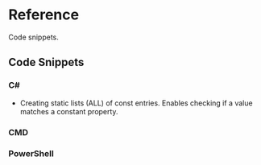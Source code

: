 # Reference
Code snippets.  

## Code Snippets

### C#
- Creating static lists (ALL) of const entries.  Enables checking if a value matches a constant property.

### CMD

### PowerShell
